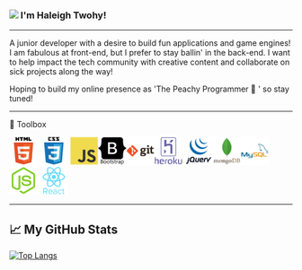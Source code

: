 ### <img src="https://raw.githubusercontent.com/MartinHeinz/MartinHeinz/master/wave.gif" width="30px"> I'm Haleigh Twohy!

---

A junior developer with a desire to build fun applications and game engines! I am fabulous at front-end, but I prefer to stay ballin' in the back-end. I want to help impact the tech community with creative content and collaborate on sick projects along the way!

Hoping to build my online presence as 'The Peachy Programmer 🍑 ' so stay tuned!

---

🧰 Toolbox

<img src="https://github.com/devicons/devicon/blob/master/icons/html5/html5-original-wordmark.svg" alt="HTML logo" width="50x" height="50px"> <img src="https://github.com/devicons/devicon/blob/master/icons/css3/css3-original-wordmark.svg" alt="CSS logo" width="50x" height="50px"> <img src="https://github.com/devicons/devicon/blob/master/icons/javascript/javascript-original.svg" alt="JavaScript logo" width="50x" height="50px"><img src="https://github.com/devicons/devicon/blob/master/icons/bootstrap/bootstrap-plain-wordmark.svg" alt="Bootstrap logo" width="50x" height="50px"><img src="https://github.com/devicons/devicon/blob/master/icons/git/git-original-wordmark.svg" alt="Git logo" width="50x" height="50px"><img src="https://github.com/devicons/devicon/blob/master/icons/heroku/heroku-original-wordmark.svg" alt="Heroku logo" width="50x" height="50px"> <img src="https://github.com/devicons/devicon/blob/master/icons/jquery/jquery-original-wordmark.svg" alt="jQuery logo" width="50x" height="50px"><img src="https://github.com/devicons/devicon/blob/master/icons/mongodb/mongodb-original-wordmark.svg" alt="Mongodb logo" width="50x" height="50px"><img src="https://github.com/devicons/devicon/blob/master/icons/mysql/mysql-original-wordmark.svg" alt="mysql logo" width="50x" height="50px"><img src="https://github.com/devicons/devicon/blob/master/icons/nodejs/nodejs-original.svg" alt="nodejs logo" width="50x" height="50px"> <img src="https://github.com/devicons/devicon/blob/master/icons/react/react-original-wordmark.svg" alt="react logo" width="50x" height="50px">

---

## &#x1f4c8; My GitHub Stats
                           
[![Top Langs](https://github-readme-stats.vercel.app/api/top-langs/?username=haleighspurlock&theme=radical)](https://github.com/anuraghazra/github-readme-stats)

